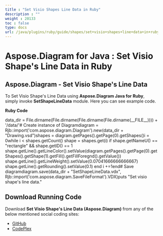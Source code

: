 ```yaml
---
title : "Set Visio Shapes Line Data in Ruby" 
description : "" 
weight : 20133 
toc : false
type: docs
url: /java/plugins/ruby/guide/shapes/set+visio+shapes+line+data+in+ruby/
---
```


# Aspose.Diagram for Java : Set Visio Shape's Line Data in Ruby


## Aspose.Diagram - Set Visio Shape's Line Data

To Set Visio Shape's Line Data using **Aspose.Diagram Java for Ruby**, simply invoke **SetShapeLineData** module. Here you can see example code.

**Ruby Code**

data\_dir = File.dirname(File.dirname(File.dirname(File.dirname(\_\_FILE\_\_)))) + '/data/'# Create instance of Diagramdiagram = Rjb::import('com.aspose.diagram.Diagram').new(data\_dir + "Drawing.vsd")shapes = diagram.getPages().getPage(0).getShapes()i = 0while i < shapes.getCount()    shape = shapes.get(i)    if shape.getNameU() == "rectangle" && shape.getID() == 1        shape.getLine().getLineColor().setValue(diagram.getPages().getPage(0).getShapes().getShape(1).getFill().getFillForegnd().getValue())        shape.getLine().getLineWeight().setValue(0.07041666666666667)        shape.getLine().getRounding().setValue(0.1)    end    i +=1end# Save diagramdiagram.save(data\_dir + "SetShapeLineData.vdx", Rjb::import('com.aspose.diagram.SaveFileFormat').VDX)puts "Set visio shape's line data."

## Download Running Code

Download **Set Visio Shape's Line Data (Aspose.Diagram)** from any of the below mentioned social coding sites:

*   [GitHub](https://github.com/asposediagram/Aspose.Diagram-for-Java/blob/master/Plugins/Aspose_Diagram_Java_for_Ruby/lib/asposediagramjava/Shapes/setshapelinedata.rb)
*   [CodePlex](https://asposediagramjavaruby.codeplex.com/SourceControl/latest#lib/asposediagramjava/Shapes/setshapelinedata.rb)

